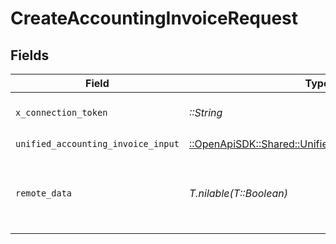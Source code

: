 # CreateAccountingInvoiceRequest


## Fields

| Field                                                                                                       | Type                                                                                                        | Required                                                                                                    | Description                                                                                                 |
| ----------------------------------------------------------------------------------------------------------- | ----------------------------------------------------------------------------------------------------------- | ----------------------------------------------------------------------------------------------------------- | ----------------------------------------------------------------------------------------------------------- |
| `x_connection_token`                                                                                        | *::String*                                                                                                  | :heavy_check_mark:                                                                                          | The connection token                                                                                        |
| `unified_accounting_invoice_input`                                                                          | [::OpenApiSDK::Shared::UnifiedAccountingInvoiceInput](../../models/shared/unifiedaccountinginvoiceinput.md) | :heavy_check_mark:                                                                                          | N/A                                                                                                         |
| `remote_data`                                                                                               | *T.nilable(T::Boolean)*                                                                                     | :heavy_minus_sign:                                                                                          | Set to true to include data from the original Accounting software.                                          |